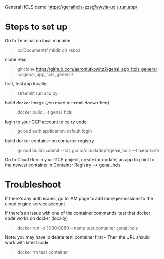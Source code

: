 General HCLS demo: https://genaihcls-zzsg7awyia-uc.a.run.app/

# Steps to set up 
Go to Terminal on local machine
> cd Documents/ 
> mkdir git_repos

clone repo
> git clone https://github.com/aaronlutkowitz2/genai_app_hcls_general 
> cd genai_app_hcls_general/

first, test app locally
> streamlit run app.py 

build docker image (you need to install docker first)
> docker build . -t genai_hcls 

login to your GCP account to carry code
> gcloud auth application-default login 

build docker container on container registry
> gcloud builds submit --tag gcr.io/cloudadopt/genai_hcls --timeout=2h 

Go to Cloud Run in your GCP project, create (or update) an app to point to the newest container in Container Registry --> genai_hcls

# Troubleshoot

If there's any auth issues, go to IAM page to add more permissions to the cloud engine service account

If there's an issue with one of the container commands, test that docker code works on docker (locally) 
> docker run -p 8080:8080 --name test_container genai_hcls

Note: you may have to delete test_container first - Then the URL should work with latest code
> docker rm test_container
